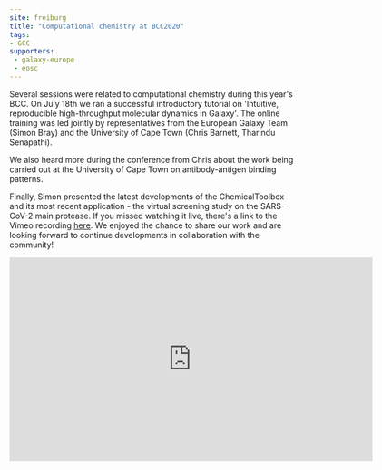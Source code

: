 ```yaml
---
site: freiburg
title: "Computational chemistry at BCC2020"
tags:
- GCC
supporters:
 - galaxy-europe
 - eosc
---
```


Several sessions were related to computational chemistry during this year's BCC. On July 18th we ran a successful introductory tutorial on 'Intuitive, reproducible high-throughput molecular dynamics in Galaxy'. The online training was led jointly by representatives from the European Galaxy Team (Simon Bray) and the University of Cape Town (Chris Barnett, Tharindu Senapathi).

We also heard more during the conference from Chris about the work being carried out at the University of Cape Town on antibody-antigen binding patterns.

Finally, Simon presented the latest developments of the ChemicalToolbox and its most recent application - the virtual screening study on the SARS-CoV-2 main protease. If you missed watching it live, there's a link to the Vimeo recording [here](https://player.vimeo.com/video/437703080). We enjoyed the chance to share our work and are looking forward to continue developments in collaboration with the community!

<iframe title="vimeo-player" src="https://player.vimeo.com/video/437703080" width="640" height="360" frameborder="0" allowfullscreen></iframe>
